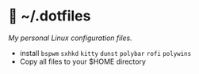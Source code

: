 # 🌺 ~/.dotfiles

_My personal Linux configuration files._

- install `bspwm` `sxhkd` `kitty` `dunst` `polybar` `rofi` `polywins` 
- Copy all files to your $HOME directory
